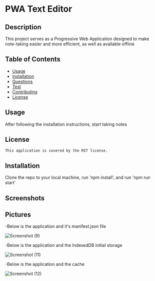 # PWA Text Editor

  ## Description
  This project serves as a Progressive Web Application designed to make note-taking easier and more efficient, as well as available offline

  ## Table of Contents
  - [Usage](#usage)
  - [Installation](#installation)
  - [Questions](#questions)
  - [Test](#Test)
  - [Contributing](#contributing)
  - [License](#License)
  
  
  ## Usage
  After following the installation instructions, start taking notes

  ## License
    This application is covered by the MIT license.

  ## Installation
  Clone the repo to your local machine, run 'npm install', and run 'npm run start'

  ## Screenshots
  

  ## Pictures

  -Below is the application and it's manifest.json file

  ![Screenshot (9)](https://github.com/iangoodwin173/PWA-text-editor/assets/122403641/b0cca19e-37e3-410d-b8ec-db730b8d738c)


  -Below is the application and the IndexedDB initial storage

  ![Screenshot (11)](https://github.com/iangoodwin173/PWA-text-editor/assets/122403641/4c1bbb29-8007-454b-8d73-c332fb3561a1)

  -Below is the application and the cache

  ![Screenshot (12)](https://github.com/iangoodwin173/PWA-text-editor/assets/122403641/3ad6a7bd-fd53-49eb-8a59-2eef291c2161)

